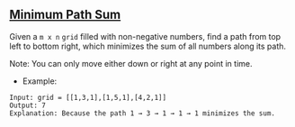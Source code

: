 ## [Minimum Path Sum](https://leetcode.com/problems/minimum-path-sum/)

Given a `m x n` `grid` filled with non-negative numbers, find a path from top left to bottom right, which minimizes the sum of all numbers along its path.

Note: You can only move either down or right at any point in time.

- Example:
```
Input: grid = [[1,3,1],[1,5,1],[4,2,1]]
Output: 7
Explanation: Because the path 1 → 3 → 1 → 1 → 1 minimizes the sum.
```
